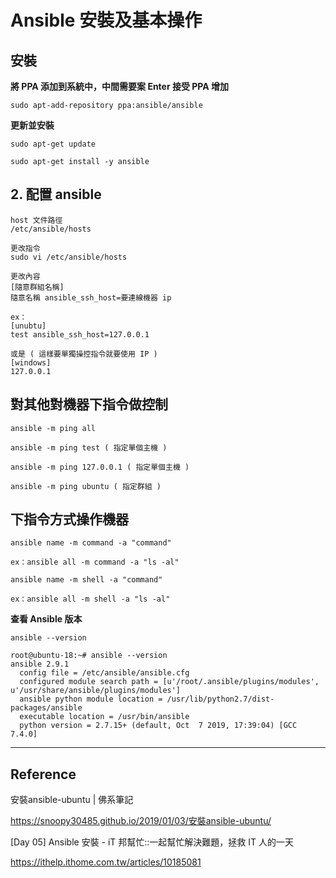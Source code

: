 # Ansible 安裝及基本操作

## 安裝

**將 PPA 添加到系統中，中間需要案 Enter 接受 PPA 增加**

```text
sudo apt-add-repository ppa:ansible/ansible
```

**更新並安裝**

```text
sudo apt-get update

sudo apt-get install -y ansible
```

## 2. 配置 ansible

```text
host 文件路徑
/etc/ansible/hosts

更改指令
sudo vi /etc/ansible/hosts

更改內容
[隨意群組名稱]
隨意名稱 ansible_ssh_host=要連線機器 ip

ex：
[unubtu]
test ansible_ssh_host=127.0.0.1

或是 ( 這樣要單獨操控指令就要使用 IP )
[windows]
127.0.0.1
```

## 對其他對機器下指令做控制

```text=3
ansible -m ping all

ansible -m ping test ( 指定單個主機 )

ansible -m ping 127.0.0.1 ( 指定單個主機 )

ansible -m ping ubuntu ( 指定群組 )
```

## 下指令方式操作機器

```
ansible name -m command -a "command"

ex：ansible all -m command -a "ls -al"
```

```
ansible name -m shell -a "command"

ex：ansible all -m shell -a "ls -al"
```

**查看 Ansible 版本**

```
ansible --version
```


```
root@ubuntu-18:~# ansible --version
ansible 2.9.1
  config file = /etc/ansible/ansible.cfg
  configured module search path = [u'/root/.ansible/plugins/modules', u'/usr/share/ansible/plugins/modules']
  ansible python module location = /usr/lib/python2.7/dist-packages/ansible
  executable location = /usr/bin/ansible
  python version = 2.7.15+ (default, Oct  7 2019, 17:39:04) [GCC 7.4.0]
```

-------
## Reference

安裝ansible-ubuntu | 佛系筆記

https://snoopy30485.github.io/2019/01/03/安裝ansible-ubuntu/

[Day 05] Ansible 安裝 - iT 邦幫忙::一起幫忙解決難題，拯救 IT 人的一天

https://ithelp.ithome.com.tw/articles/10185081